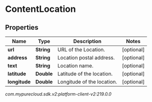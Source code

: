 # ContentLocation


## Properties

| Name | Type | Description | Notes |
| ------------ | ------------- | ------------- | ------------- |
| **url** | **String** | URL of the Location. |  [optional] |
| **address** | **String** | Location postal address. |  [optional] |
| **text** | **String** | Location name. |  [optional] |
| **latitude** | **Double** | Latitude of the location. |  [optional] |
| **longitude** | **Double** | Longitude of the location. |  [optional] |




_com.mypurecloud.sdk.v2:platform-client-v2:219.0.0_
